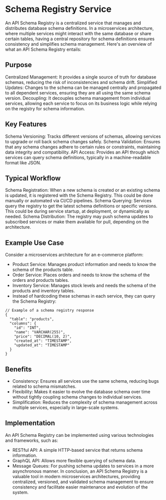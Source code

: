 # Schema Registry Service
An API Schema Registry is a centralized service that manages and distributes database schema definitions. In a microservices architecture, where multiple services might interact with the same database or share certain tables, having a central repository for schema definitions ensures consistency and simplifies schema management. Here's an overview of what an API Schema Registry entails:

## Purpose
Centralized Management: It provides a single source of truth for database schemas, reducing the risk of inconsistencies and schema drift.
Simplified Updates: Changes to the schema can be managed centrally and propagated to all dependent services, ensuring they are all using the same schema version.
Decoupling: It decouples schema management from individual services, allowing each service to focus on its business logic while relying on the registry for schema information.

## Key Features
Schema Versioning: Tracks different versions of schemas, allowing services to upgrade or roll back schema changes safely.
Schema Validation: Ensures that any schema changes adhere to certain rules or constraints, maintaining data integrity and compatibility.
API Access: Provides an API through which services can query schema definitions, typically in a machine-readable format like JSON.

## Typical Workflow
Schema Registration: When a new schema is created or an existing schema is updated, it is registered with the Schema Registry. This could be done manually or automated via CI/CD pipelines.
Schema Querying: Services query the registry to get the latest schema definitions or specific versions. This could be during service startup, at deployment, or dynamically as needed.
Schema Distribution: The registry may push schema updates to subscribed services or make them available for pull, depending on the architecture.

## Example Use Case
Consider a microservices architecture for an e-commerce platform:

- Product Service: Manages product information and needs to know the schema of the products table.
- Order Service: Places orders and needs to know the schema of the orders and products tables.
- Inventory Service: Manages stock levels and needs the schema of the products and inventory tables.
- Instead of hardcoding these schemas in each service, they can query the Schema Registry:

```
// Example of a schema registry response
{
  "table": "products",
  "columns": {
    "id": "INT",
    "name": "VARCHAR(255)",
    "price": "DECIMAL(10, 2)",
    "created_at": "TIMESTAMP",
    "updated_at": "TIMESTAMP"
  }
}
```

## Benefits
- Consistency: Ensures all services use the same schema, reducing bugs related to schema mismatches.
- Flexibility: Makes it easier to evolve the database schema over time without tightly coupling schema changes to individual services.
- Simplification: Reduces the complexity of schema management across multiple services, especially in large-scale systems.

## Implementation
An API Schema Registry can be implemented using various technologies and frameworks, such as:

- RESTful API: A simple HTTP-based service that returns schema information.
- GraphQL API: Allows more flexible querying of schema data.
- Message Queues: For pushing schema updates to services in a more asynchronous manner.
In conclusion, an API Schema Registry is a valuable tool in modern microservices architectures, providing centralized, versioned, and validated schema management to ensure consistency and facilitate easier maintenance and evolution of the system.

